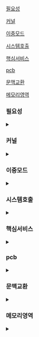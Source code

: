 [필요성](#필요성)

[커널](#커널)

[이중모드](#이중모드)

[시스템호출](#시스템호출)

[핵심서비스](#핵심서비스)

[pcb](#pcb)

[문맥교환](#문맥교환)

[메모리영역](#메모리영역)



### 필요성
<details>
<summary></summary>

- 자원관리를 신경쓸 필요가 없다.
- 하드웨어를 조작하는 코드를 직접 작성할 필요가 없다.
- 문제해결의 실마리

</details>

### 커널
<details>
<summary></summary>

- 운영체제 핵심 서비스를 담당하는 부분
- UI는 커널에 속하지 않지만 운영체제에는 속한다.

</details>

### 이중모드
<details>
<summary></summary>

- CPU가 명령어를 실행하는 모드
- 사용자 모드 : 커널 영역 코드 실행 불가
- 커널 모드 : 운영체제의 서비스 제공

</details>

### 시스템호출
<details>
<summary></summary>

- 소프트웨어 인터럽트
- 커널 모드로 전환하여 실행하기 위해 호출

</details>

### 핵심서비스
<details>
<summary></summary>

- 프로세스 관리
- 자원 접근 및 할당
- 파일 시스템 관리

</details>

### pcb
<details>
<summary></summary>

- 프로세스를 관리하기 위한 자료구조
- 프로세스 생성 시 커널영역에 생성

</details>


### 문맥교환
<details>
<summary></summary>

- 다른 프로세스로 실행 순서 넘어갈때 정보 백업, 복구

</details>


### 메모리영역
<details>
<summary></summary>

- 코드
  - 실행할 수 있는 코드, 기게어
  - cpu가 실행할 명령어가 담김
  - read only
- 데이터
  - 프로그램이 실행되는 동안 유지할 데이터 저장
  - ex 전역 변수
- 힙
  - 사용자가 할당할 수 있는 공간
- 스택
  - 데이터가 일시적으로 저장되는 공간
  - 매개 변수, 지역변수 

</details>
